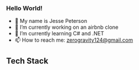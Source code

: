### Hello World! 
- 👋 My name is Jesse Peterson
- 🔭 I’m currently working on an airbnb clone
- 🌱 I’m currently learning C# and .NET
- 📫 How to reach me: zerogravity124@gmail.com

<h2>Tech Stack</h2>
  

